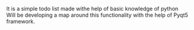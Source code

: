 It is a simple todo list made withe help of basic knowledge of python
<br>
Will be developing a map around this functionality with the help of Pyqt5 framework.
